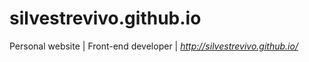 # silvestrevivo.github.io

Personal website | Front-end developer | _http://silvestrevivo.github.io/_
